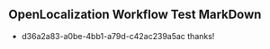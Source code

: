 ## OpenLocalization Workflow Test MarkDown
* d36a2a83-a0be-4bb1-a79d-c42ac239a5ac thanks!

<!--HONumber=Sep16_HO1-->


